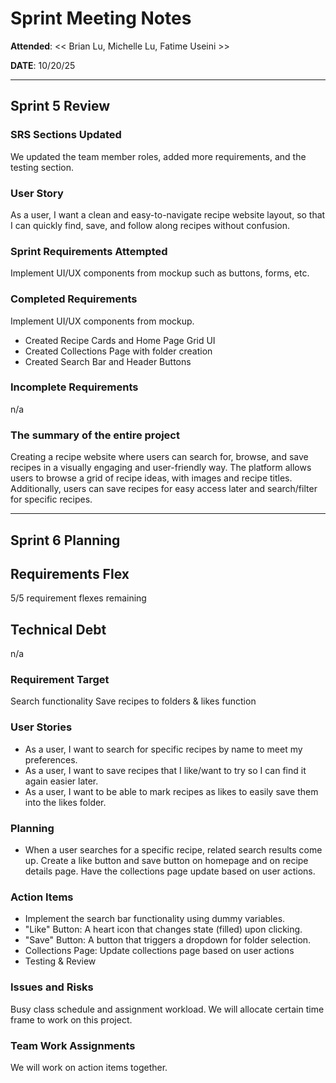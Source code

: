 # Sprint Meeting Notes

**Attended**: << Brian Lu, Michelle Lu, Fatime Useini >>

**DATE**: 10/20/25 

***

## Sprint 5 Review

### SRS Sections Updated

We updated the team member roles, added more requirements, and the testing section.

### User Story

As a user, I want a clean and easy-to-navigate recipe website layout, so that I can quickly find, save, and follow along recipes without confusion.

### Sprint Requirements Attempted

Implement UI/UX components from mockup such as buttons, forms, etc.

### Completed Requirements

Implement UI/UX components from mockup. 
- Created Recipe Cards and Home Page Grid UI
- Created Collections Page with folder creation
- Created Search Bar and Header Buttons

### Incomplete Requirements
n/a

### The summary of the entire project

Creating a recipe website where users can search for, browse, and save recipes in a visually engaging and user-friendly way. The platform allows users to browse a grid of recipe ideas, with images and recipe titles. Additionally, users can save recipes for easy access later and search/filter for specific recipes.

***

## Sprint 6 Planning

## Requirements Flex

5/5 requirement flexes remaining

## Technical Debt

n/a

### Requirement Target

Search functionality
Save recipes to folders & likes function

### User Stories
- As a user, I want to search for specific recipes by name to meet my preferences. 
- As a user, I want to save recipes that I like/want to try so I can find it again easier later.
- As a user, I want to be able to mark recipes as likes to easily save them into the likes folder. 

### Planning

- When a user searches for a specific recipe, related search results come up. Create a like button and save button on homepage and on recipe details page. Have the collections page update based on user actions. 

### Action Items

- Implement the search bar functionality using dummy variables.
- "Like" Button: A heart icon that changes state (filled) upon clicking.
- "Save" Button: A button that triggers a dropdown for folder selection.
- Collections Page: Update collections page based on user actions
- Testing & Review

### Issues and Risks

Busy class schedule and assignment workload. We will allocate certain time frame to work on this project.

### Team Work Assignments

We will work on action items together.
